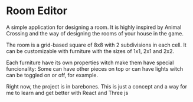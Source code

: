 
# Room Editor

A simple application for designing a room. It is highly inspired by Animal Crossing and the way of designing the rooms of your house in the game.

The room is a grid-based square of 8x8 with 2 subdivisions in each cell. It can be customizable with furniture with the sizes of 1x1, 2x1 and 2x2.

Each furniture have its own properties witch make them have special funcionality: Some can have other pieces on top or can have lights witch can be toggled on or off, for example.

Right now, the project is in barebones. This is just a concept and a way for me to learn and get better with React and Three js
